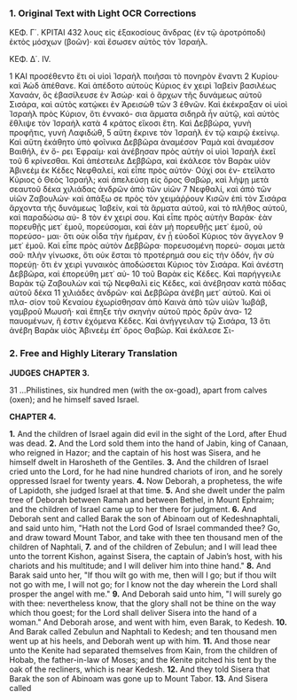 ### 1. Original Text with Light OCR Corrections

ΚΕΦ. Γ΄. ΚΡΙΤΑΙ 432
λους εἰς ἑξακοσίους ἄνδρας (ἐν τῷ ἀροτρόποδι) ἐκτὸς μόσχων
(βοῶν)· καὶ ἔσωσεν αὐτὸς τὸν Ἰσραήλ.

ΚΕΦ. Δ΄. IV.

1 ΚΑΙ προσέθεντο ἔτι οἱ υἱοὶ Ἰσραὴλ ποιῆσαι τὸ πονηρὸν ἔναντι
2 Κυρίου· καὶ Ἀὼδ ἀπέθανε. Καὶ ἀπέδοτο αὐτοὺς Κύριος ἐν χειρὶ
Ἰαβεὶν βασιλέως Χαναάν, ὃς ἐβασίλευσε ἐν Ἀσώρ· καὶ ὁ ἄρχων
τῆς δυνάμεως αὐτοῦ Σισάρα, καὶ αὐτὸς κατῴκει ἐν Ἀρεισὼθ τῶν
3 ἐθνῶν. Καὶ ἐκέκραξαν οἱ υἱοὶ Ἰσραὴλ πρὸς Κύριον, ὅτι ἐννακό-
σια ἅρματα σιδηρᾶ ἦν αὐτῷ, καὶ αὐτὸς ἔθλιψε τὸν Ἰσραὴλ κατὰ
4 κράτος εἴκοσι ἔτη. Καὶ Δεββώρα, γυνὴ προφῆτις, γυνὴ Λαφιδώθ,
5 αὕτη ἔκρινε τὸν Ἰσραὴλ ἐν τῷ καιρῷ ἐκείνῳ. Καὶ αὕτη ἐκάθητο
ὑπὸ φοῖνικα Δεββῶρα ἀναμέσον Ῥαμὰ καὶ ἀναμέσον Βαιθήλ, ἐν ὄ-
ρει Ἐφραίμ· καὶ ἀνέβησαν πρὸς αὐτὴν οἱ υἱοὶ Ἰσραὴλ ἐκεῖ τοῦ
6 κρίνεσθαι. Καὶ ἀπέστειλε Δεββῶρα, καὶ ἐκάλεσε τὸν Βαρὰκ υἱὸν
Ἀβινεὲμ ἐκ Κέδες Νεφθαλεί, καὶ εἶπε πρὸς αὐτόν· Οὐχί σοι ἐν-
ετεῖλατο Κύριος ὁ Θεὸς Ἰσραήλ; καὶ ἀπελεύσῃ εἰς ὄρος Θαβώρ,
καὶ λήψῃ μετὰ σεαυτοῦ δέκα χιλιάδας ἀνδρῶν ἀπὸ τῶν υἱῶν
7 Νεφθαλί, καὶ ἀπὸ τῶν υἱῶν Ζαβουλών· καὶ ἀπάξω σε πρὸς τὸν
χειμάῤῥουν Κισῶν ἐπὶ τὸν Σισάρα ἄρχοντα τῆς δυνάμεως Ἰαβείν,
καὶ τὰ ἅρματα αὐτοῦ, καὶ τὸ πλῆθος αὐτοῦ, καὶ παραδώσω αὐ-
8 τὸν ἐν χειρί σου. Καὶ εἶπε πρὸς αὐτὴν Βαράκ· ἐὰν πορευθῇς μετ᾽
ἐμοῦ, πορεύσομαι, καὶ ἐὰν μὴ πορευθῇς μετ᾽ ἐμοῦ, οὐ πορεύσο-
μαι· ὅτι οὐκ οἶδα τὴν ἡμέραν, ἐν ᾗ εὐοδοῖ Κύριος τὸν ἄγγελον
9 μετ᾽ ἐμοῦ. Καὶ εἶπε πρὸς αὐτὸν Δεββῶρα· πορευσομένη πορεύ-
σομαι μετὰ σοῦ· πλὴν γίνωσκε, ὅτι οὐκ ἔσται τὸ προτέρημά σου
εἰς τὴν ὁδόν, ἣν σὺ πορεύῃ· ὅτι ἐν χειρὶ γυναικὸς ἀποδώσεται
Κύριος τὸν Σισάρα. Καὶ ἀνέστη Δεββῶρα, καὶ ἐπορεύθη μετ᾽ αὐ-
10 τοῦ Βαρὰκ εἰς Κέδες. Καὶ παρήγγειλε Βαρὰκ τῷ Ζαβουλὼν καὶ
τῷ Νεφθαλὶ εἰς Κέδες, καὶ ἀνέβησαν κατὰ πόδας αὐτοῦ δέκα
11 χιλιάδες ἀνδρῶν· καὶ Δεββῶρα ἀνέβη μετ᾽ αὐτοῦ. Καὶ οἱ πλα-
σίον τοῦ Κεναίου ἐχωρίσθησαν ἀπὸ Καινὰ ἀπὸ τῶν υἱῶν Ἰωβάβ,
γαμβροῦ Μωυσῆ· καὶ ἔπηξε τὴν σκηνὴν αὐτοῦ πρὸς δρῦν ἀνα-
12 παυομένων, ἥ ἐστιν ἐχόμενα Κέδες. Καὶ ἀνήγγειλαν τῷ Σισάρα,
13 ὅτι ἀνέβη Βαρὰκ υἱὸς Ἀβινεὲμ ἐπ᾽ ὄρος Θαβώρ. Καὶ ἐκάλεσε Σι-

### 2. Free and Highly Literary Translation

**JUDGES**
**CHAPTER 3.**

31 ...Philistines, six hundred men (with the ox-goad), apart from calves (oxen); and he himself saved Israel.

**CHAPTER 4.**

**1.** And the children of Israel again did evil in the sight of the Lord, after Ehud was dead.
**2.** And the Lord sold them into the hand of Jabin, king of Canaan, who reigned in Hazor; and the captain of his host was Sisera, and he himself dwelt in Harosheth of the Gentiles.
**3.** And the children of Israel cried unto the Lord, for he had nine hundred chariots of iron, and he sorely oppressed Israel for twenty years.
**4.** Now Deborah, a prophetess, the wife of Lapidoth, she judged Israel at that time.
**5.** And she dwelt under the palm tree of Deborah between Ramah and between Bethel, in Mount Ephraim; and the children of Israel came up to her there for judgment.
**6.** And Deborah sent and called Barak the son of Abinoam out of Kedeshnaphtali, and said unto him, "Hath not the Lord God of Israel commanded thee? Go, and draw toward Mount Tabor, and take with thee ten thousand men of the children of Naphtali,
**7.** and of the children of Zebulun; and I will lead thee unto the torrent Kishon, against Sisera, the captain of Jabin’s host, with his chariots and his multitude; and I will deliver him into thine hand."
**8.** And Barak said unto her, "If thou wilt go with me, then will I go; but if thou wilt not go with me, I will not go; for I know not the day wherein the Lord shall prosper the angel with me."
**9.** And Deborah said unto him, "I will surely go with thee: nevertheless know, that the glory shall not be thine on the way which thou goest; for the Lord shall deliver Sisera into the hand of a woman." And Deborah arose, and went with him, even Barak, to Kedesh.
**10.** And Barak called Zebulun and Naphtali to Kedesh; and ten thousand men went up at his heels, and Deborah went up with him.
**11.** And those near unto the Kenite had separated themselves from Kain, from the children of Hobab, the father-in-law of Moses; and the Kenite pitched his tent by the oak of the recliners, which is near Kedesh.
**12.** And they told Sisera that Barak the son of Abinoam was gone up to Mount Tabor.
**13.** And Sisera called